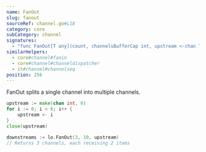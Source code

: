 ```yaml
---
name: FanOut
slug: fanout
sourceRef: channel.go#L18
category: core
subCategory: channel
signatures:
  - "func FanOut[T any](count, channelsBufferCap int, upstream <-chan T) []<-chan T"
similarHelpers:
  - core#channel#fanin
  - core#channel#channeldispatcher
  - it#channel#channelseq
position: 256
---
```


FanOut splits a single channel into multiple channels.

```go
upstream := make(chan int, 6)
for i := 0; i < 6; i++ {
    upstream <- i
}
close(upstream)

downstreams := lo.FanOut(3, 10, upstream)
// Returns 3 channels, each receiving 2 items
```